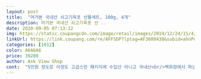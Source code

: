 ```yaml
---
layout: post 
title:  "머거본 국내산 쇠고기육포 선물세트, 100g, 4개" 
description: 머거본 국내산 쇠고기육포 선 ..
date: 2020-09-05 07:13:12 
img: https://static.coupangcdn.com/image/retail/images/2019/12/24/15/4/f6f9c72f-17da-4468-919f-93bd2c1fab08.jpg 
linkUrl: https://link.coupang.com/re/AFFSDP?lptag=AF3600438&subid=ahnPublicAsk&pageKey=1115060063&itemId=2079781516&vendorItemId=70078841513&traceid=V0-113-516d283f825dbad7 
categories: [1012] 
color: A6A6A6 
price: 39200 
author: Ask View Shop 
cont:  "5만원 정도로 이정도 고급스런 패키지에 수입산 아니고 국내산<br/>백화점에서 파는 육포세트는 가격이 조금 부담스러워서 선물용으로 보려고 일단 하나 주문했는데 백화점 선물세트 못지 않게 고급스럽습니다.<br/><br/>선물용으로 쓸거라 맛은 못봤습니다.<br/><br/>술안주용으로 선물햇어요<br/>육포 좋아하시는 회사 감독님 선물로 샀는데 고급지네요.<br/><br/>육포면 가성비 좋은 것 같습니다.<br/><br/>좋아라 하실듯... <br/><br/>좋은거같아요<br/>" 
---
```

